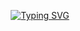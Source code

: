 <div align=center>

[![Typing SVG](https://readme-typing-svg.herokuapp.com?font=Jersey+20&size=30&pause=1000&color=7002D482&center=true&vCenter=true&random=false&width=435&lines=%F0%9F%92%97HOMESWEETHOME+%F0%9F%90%87..%3A%C2%A8%C2%B7.%C2%B7%C2%A8%3A)](https://git.io/typing-svg)

</div>

